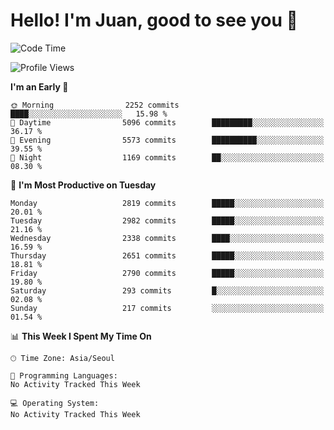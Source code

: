 # Hello! I'm Juan, good to see you 👋

<!--
**Y-k-Y/Y-k-Y** is a ✨ _special_ ✨ repository because its `README.md` (this file) appears on your GitHub profile.

Here are some ideas to get you started:

- 🔭 I’m currently working on ...
- 🌱 I’m currently learning ...
- 👯 I’m looking to collaborate on ...
- 🤔 I’m looking for help with ...
- 💬 Ask me about ...
- 📫 How to reach me: ...
- 😄 Pronouns: ...
- ⚡ Fun fact: ...
-->
<!--
![Profile views](https://gpvc.arturio.dev/Y-k-Y)

[![Omid Nikrah StackOverflow](https://github-readme-stackoverflow.vercel.app/?userID=9517076)](https://stackoverflow.com/users/9517076/i-have-10-fingers)
-->

<!--START_SECTION:waka-->
![Code Time](http://img.shields.io/badge/Code%20Time-1%2C747%20hrs%2040%20mins-blue)

![Profile Views](http://img.shields.io/badge/Profile%20Views-0-blue)

**I'm an Early 🐤** 

```text
🌞 Morning                2252 commits        ████░░░░░░░░░░░░░░░░░░░░░   15.98 % 
🌆 Daytime                5096 commits        █████████░░░░░░░░░░░░░░░░   36.17 % 
🌃 Evening                5573 commits        ██████████░░░░░░░░░░░░░░░   39.55 % 
🌙 Night                  1169 commits        ██░░░░░░░░░░░░░░░░░░░░░░░   08.30 % 
```
📅 **I'm Most Productive on Tuesday** 

```text
Monday                   2819 commits        █████░░░░░░░░░░░░░░░░░░░░   20.01 % 
Tuesday                  2982 commits        █████░░░░░░░░░░░░░░░░░░░░   21.16 % 
Wednesday                2338 commits        ████░░░░░░░░░░░░░░░░░░░░░   16.59 % 
Thursday                 2651 commits        █████░░░░░░░░░░░░░░░░░░░░   18.81 % 
Friday                   2790 commits        █████░░░░░░░░░░░░░░░░░░░░   19.80 % 
Saturday                 293 commits         █░░░░░░░░░░░░░░░░░░░░░░░░   02.08 % 
Sunday                   217 commits         ░░░░░░░░░░░░░░░░░░░░░░░░░   01.54 % 
```


📊 **This Week I Spent My Time On** 

```text
🕑︎ Time Zone: Asia/Seoul

💬 Programming Languages: 
No Activity Tracked This Week

💻 Operating System: 
No Activity Tracked This Week
```


<!--END_SECTION:waka-->
